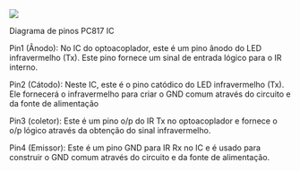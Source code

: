 <img src="https://cdn-1.ehs.eti.br/PC817-IC-Pin-Diagram.jpg" align="center"/>

<p>Diagrama de pinos PC817 IC</p>
<p>Pin1 (Ânodo): No IC do optoacoplador, este é um pino ânodo do LED infravermelho (Tx). Este pino fornece um sinal de entrada lógico para o IR interno.</p>
<p>Pin2 (Cátodo): Neste IC, este é o pino catódico do LED infravermelho (Tx). Ele fornecerá o infravermelho para criar o GND comum através do circuito e da fonte de alimentação</p>
<p>Pin3 (coletor): Este é um pino o/p do IR Tx no optoacoplador e fornece o o/p lógico através da obtenção do sinal infravermelho.</p>
<p>Pin4 (Emissor): Este é um pino GND para IR Rx no IC e é usado para construir o GND comum através do circuito e da fonte de alimentação.</p>
